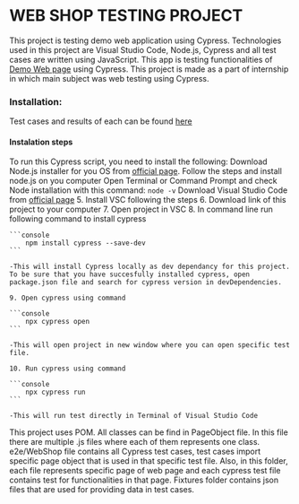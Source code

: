 # WEB SHOP TESTING PROJECT
This project is testing demo web application using Cypress. Technologies used in this project are Visual Studio Code, Node.js, Cypress and all test cases are written using JavaScript.
This app is testing functionalities of [Demo Web page](https://demowebshop.tricentis.com/) using Cypress. This project is made as a part of internship in which main subject was web testing using Cypress. 

### Installation:
Test cases and results of each can be found [here](https://docs.google.com/spreadsheets/d/1v-j0Kw_QRvNQrnGy4LDS51WABCOYdNV3_cQ2ksRf04c/edit?usp=sharing)

#### Instalation steps
To run this Cypress script, you need to install the following:
Download Node.js installer for you OS from [official page](https://nodejs.org/en/download/).
Follow the steps and install node.js on you computer
Open Terminal or Command Prompt and check Node installation with this command:
	```
		node -v
  	```
Download Visual Studio Code from [official page](https://code.visualstudio.com/download)
	5. Install VSC following the steps
	6. Download link of this project to your computer
	7. Open project in VSC
	8. In command line run following command to install cypress
 
 	```console
		npm install cypress --save-dev
  	```

	-This will install Cypress locally as dev dependancy for this project. To be sure that you have succesfully installed cypress, open package.json file and search for cypress version in devDependencies.
 
	9. Open cypress using command

 	```console
		npx cypress open
	```
 
	-This will open project in new window where you can open specific test file.
 
	10. Run cypress using command
 
  	```console
		npx cypress run
  	```
   
	-This will run test directly in Terminal of Visual Studio Code
 
This project uses POM. All classes can be find in PageObject file. In this file there are multiple .js files where each of them represents one class.
e2e/WebShop file contains all Cypress test cases, test cases import specific page object that is used in that specific test file. Also, in this folder, each file represents specific page of web page and each cypress test file contains test for functionalities in that page.
Fixtures folder contains json files that are used for providing data in test cases.
